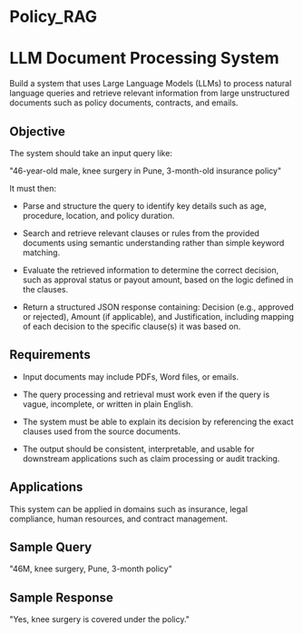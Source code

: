# Policy_RAG

# LLM Document Processing System

Build a system that uses Large Language Models (LLMs) to process natural language queries and retrieve relevant information from large unstructured documents such as policy documents, contracts, and emails.


## Objective

The system should take an input query like:

"46-year-old male, knee surgery in Pune, 3-month-old insurance policy"


It must then:

- Parse and structure the query to identify key details such as age, procedure, location, and policy duration.

- Search and retrieve relevant clauses or rules from the provided documents using semantic understanding rather than simple keyword matching.

- Evaluate the retrieved information to determine the correct decision, such as approval status or payout amount, based on the logic defined in the clauses.

- Return a structured JSON response containing: Decision (e.g., approved or rejected), Amount (if applicable), and Justification, including mapping of each decision to the specific clause(s) it was based on.


## Requirements

- Input documents may include PDFs, Word files, or emails.

- The query processing and retrieval must work even if the query is vague, incomplete, or written in plain English.

- The system must be able to explain its decision by referencing the exact clauses used from the source documents.

- The output should be consistent, interpretable, and usable for downstream applications such as claim processing or audit tracking.


## Applications

This system can be applied in domains such as insurance, legal compliance, human resources, and contract management.


## Sample Query

"46M, knee surgery, Pune, 3-month policy"


## Sample Response

"Yes, knee surgery is covered under the policy."
